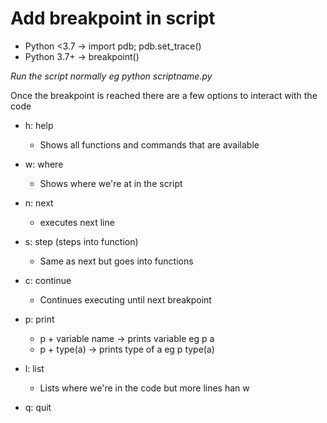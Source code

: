 # Add breakpoint in script

- Python <3.7 -> import pdb; pdb.set_trace()
- Python 3.7+ -> breakpoint()

*Run the script normally eg python scriptname.py*

Once the breakpoint is reached there are a few options to interact with the code

- h: help
	+ Shows all functions and commands that are available

- w: where
	+ Shows where we're at in the script

- n: next
	+ executes next line

- s: step (steps into function)
	+ Same as next but goes into functions

- c: continue
	+ Continues executing until next breakpoint

- p: print
	+ p + variable name -> prints variable eg p a
	+ p + type(a) -> prints type of a eg p type(a)

- l: list
	+ Lists where we're in the code but more lines han w

- q: quit




